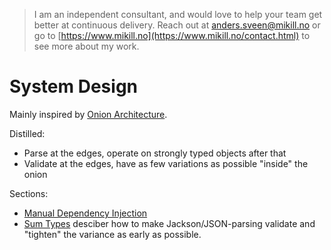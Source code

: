 > I am an independent consultant, and would love to help your team get better at continuous delivery. Reach out at [anders.sveen@mikill.no](mailto:anders.sveen@mikill.no) or go to [https://www.mikill.no](https://www.mikill.no/contact.html) to see more about my work.

# System Design

Mainly inspired by [Onion Architecture](https://medium.com/@alessandro.traversi/understanding-onion-architecture-an-example-folder-structure-9c62208cc97d#:~:text=Onion%20Architecture%20is%20a%20software,easier%20to%20evolve%20over%20time.).

Distilled:
- Parse at the edges, operate on strongly typed objects after that
- Validate at the edges, have as few variations as possible "inside" the onion

Sections:
- [Manual Dependency Injection](manual-dependency-injection.md)
- [Sum Types](sum-types.md) desciber how to make Jackson/JSON-parsing validate and "tighten" the variance as early as possible.
